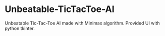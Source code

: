 # Unbeatable-TicTacToe-AI
Unbeatable Tic-Tac-Toe AI made with Minimax algorithm. Provided UI with python tkinter.
